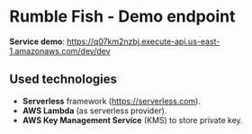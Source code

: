 # Rumble Fish - Demo endpoint

**Service demo**: https://q07km2nzbj.execute-api.us-east-1.amazonaws.com/dev/dev



 ## Used technologies

- **Serverless** framework (https://serverless.com).
- **AWS Lambda** (as serverless provider).
- **AWS Key Management Service** (KMS) to store private key.